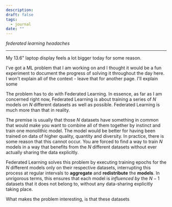 ```yaml
---
description: 
draft: false
tags:
  - journal
date: ""
---
```

*federated learning headaches*

---

My 13.6" laptop display feels a lot bigger today for some reason.

I've got a ML problem that I am working on and I thought it would be a fun experiment to document the progress of solving it throughout the day here. I won't explain all of the context - leave that for another page. I'll explain some

The problem has to do with Federated Learning. In essence, as far as I am concerned right now, Federated Learning is about training a series of $N$ models on $N$ different datasets as well as possible. Federated Learning is much more than that in reality. 

The premise is usually that those $N$ datasets have something in common that would make you want to combine all of them together by instinct and train one monolithic model. The model would be better for having been trained on data of higher quality, quantity and diversity. In practice, there is some reason that this cannot occur. You are forced to find a way to train $N$ models in a way that benefits from the $N$ different datasets without ever actually sharing the data explicitly.

Federated Learning solves this problem by executing training epochs for the $N$ different models only on their respective datasets, interrupting this process at regular intervals to **aggregate** and **redistribute** the **models**. In unrigorous terms, this ensures that each model is *influenced by* the $N-1$ datasets that it does not belong to, without any data-sharing explicitly taking place.

What makes the problem interesting, is that these datasets 